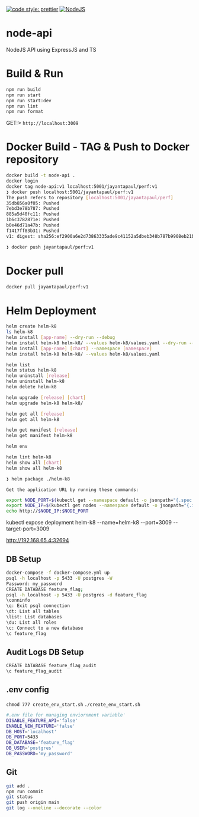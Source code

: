 [![code style: prettier](https://img.shields.io/badge/code_style-prettier-ff69b4.svg?style=flat-square)](https://github.com/prettier/prettier)
[![NodeJS](https://img.shields.io/badge/nodejs-nodejs.svg?style=flat-square)](https://nodejs.org/en/docs)

# node-api

NodeJS API using ExpressJS and TS

# Build & Run

```bash
npm run build
npm run start
npm run start:dev
npm run lint
npm run format

```

GET:> `http://localhost:3009`

# Docker Build - TAG & Push to Docker repository

```bash
docker build -t node-api .
docker login
docker tag node-api:v1 localhost:5001/jayantapaul/perf:v1
❯ docker push localhost:5001/jayantapaul/perf:v1
The push refers to repository [localhost:5001/jayantapaul/perf]
35db856a0f05: Pushed
7ebd3e78b787: Pushed
885a5d40fc11: Pushed
1b6c3782871e: Pushed
b0e46d71a47b: Pushed
f1417ff83b31: Pushed
v1: digest: sha256:ef2900a6e2d73863335ade9c41152a5dbeb348b787b9908eb21b162e9067eae2 size: 1576

❯ docker push jayantapaul/perf:v1
```

# Docker pull

```bash
docker pull jayantapaul/perf:v1

```

# Helm Deployment

```bash
helm create helm-k8
ls helm-k8
helm install [app-name] --dry-run --debug
helm install helm-k8 helm-k8/ --values helm-k8/values.yaml --dry-run --debug
helm install [app-name] [chart] --namespace [namespace]
helm install helm-k8 helm-k8/ --values helm-k8/values.yaml

helm list
helm status helm-k8
helm uninstall [release]
helm uninstall helm-k8
helm delete helm-k8

helm upgrade [release] [chart]
helm upgrade helm-k8 helm-k8/

helm get all [release]
helm get all helm-k8

helm get manifest [release]
helm get manifest helm-k8

helm env

helm lint helm-k8
helm show all [chart]
helm show all helm-k8

❯ helm package ./helm-k8

```

`Get the application URL by running these commands:`

```bash
export NODE_PORT=$(kubectl get --namespace default -o jsonpath="{.spec.ports[0].nodePort}" services helm-k8)
export NODE_IP=$(kubectl get nodes --namespace default -o jsonpath="{.items[0].status.addresses[0].address}")
echo http://$NODE_IP:$NODE_PORT
```

kubectl expose deployment helm-k8 --name=helm-k8 --port=3009 --target-port=3009

http://192.168.65.4:32694

## DB Setup

```bash
docker-compose -f docker-compose.yml up
psql -h localhost -p 5433 -U postgres -W
Password: my_password
CREATE DATABASE feature_flag;
psql -h localhost -p 5433 -U postgres -d feature_flag
\conninfo
\q: Exit psql connection
\dt: List all tables
\list: List databases
\du: List all roles
\c: Connect to a new database
\c feature_flag

```

## Audit Logs DB Setup

```bash
CREATE DATABASE feature_flag_audit
\c feature_flag_audit
```

## .env config

`chmod 777 create_env_start.sh`
`./create_env_start.sh`

```bash
#.env file for managing enviornment variable'
DISABLE_FEATURE_API='false'
ENABLE_NEW_FEATURE='false'
DB_HOST='localhost'
DB_PORT=5433
DB_DATABASE='feature_flag'
DB_USER='postgres'
DB_PASSWORD='my_password'
```

## Git

```bash
git add .
npm run commit
git status
git push origin main
git log --oneline --decorate --color
```
